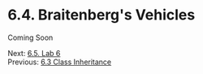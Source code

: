 # 6.4. Braitenberg's Vehicles

Coming Soon

Next: [6.5. Lab 6](6.5.%20Lab%206.md)<br>
Previous: [6.3 Class Inheritance](6.3.%20Class%20Inheritance.md)